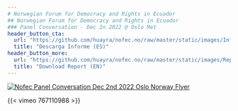 ```yaml
---
# Norwegian Forum for Democracy and Rights in Ecuador
## Norwegian Forum for Democracy and Rights in Ecuador
### Panel Conversation - Dec 2n 2022 @ Oslo Met
header_button_cta:
  url: "https://github.com/huayra/nofec.no/raw/master/static/images/Informe%20sobre%20la%20situaci%C3%B3n%20de%20las%20graves%20violaciones%20del%20Estado%20de%20Derecho%20y%20de%20los%20derechos%20y%20libertades%20fundamentales%20en%20Ecuador.pdf"
  title: "Descarga Informe (ES)"
header_button_more:
  url: "https://github.com/huayra/nofec.no/raw/master/static/images/Report%20on%20the%20situation%20of%20serious%20violations%20of%20the%20rule%20of%20law%20and%20of%20fundamental%20rights%20and%20freedoms%20in%20Ecuador.pdf"
  title: "Download Report (EN)"
---
```

[![Nofec Panel Conversation Dec 2nd 2022 Oslo Norway Flyer](images/NofecOslo2022_FlyerSmaller.jpg)](https://www.facebook.com/events/1339132410256995)

{{< vimeo 767110988 >}}
